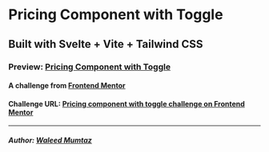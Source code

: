# Pricing Component with Toggle

## Built with Svelte + Vite + Tailwind CSS

### Preview: [Pricing Component with Toggle](https://pricing-component-with-toggle-tau-mauve.vercel.app/)

#### A challenge from [Frontend Mentor](https://www.frontendmentor.io)

#### Challenge URL: [Pricing component with toggle challenge on Frontend Mentor](https://www.frontendmentor.io/challenges/pricing-component-with-toggle-8vPwRMIC)

---

##### Author: [Waleed Mumtaz](https://twitter.com/WaleedMumtaaz)
